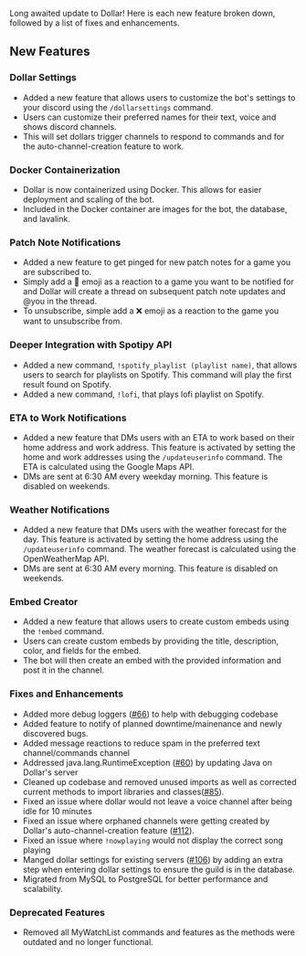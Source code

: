 Long awaited update to Dollar! Here is each new feature broken down, followed by a list of fixes and enhancements. 

## New Features

### Dollar Settings

- Added a new feature that allows users to customize the bot's settings to your discord using the `/dollarsettings` command.
- Users can customize their preferred names for their text, voice and shows discord channels.
- This will set dollars trigger channels to respond to commands and for the auto-channel-creation feature to work.

### Docker Containerization

- Dollar is now containerized using Docker. This allows for easier deployment and scaling of the bot.
- Included in the Docker container are images for the bot, the database, and lavalink.

### Patch Note Notifications

- Added a new feature to get pinged for new patch notes for a game you are subscribed to.
- Simply add a 🔔 emoji as a reaction to a game you want to be notified for and Dollar will create a thread on subsequent patch note updates and @you in the thread.
- To unsubscribe, simple add a ❌ emoji as a reaction to the game you want to unsubscribe from.

### Deeper Integration with Spotipy API

- Added a new command, `!spotify_playlist (playlist name)`, that allows users to search for playlists on Spotify. This command will play the first result found on Spotify.
- Added a new command, `!lofi`, that plays lofi playlist on Spotify.

### ETA to Work Notifications

- Added a new feature that DMs users with an ETA to work based on their home address and work address. This feature is activated by setting the home and work addresses using the `/updateuserinfo` command. The ETA is calculated using the Google Maps API.
- DMs are sent at 6:30 AM every weekday morning. This feature is disabled on weekends.

### Weather Notifications

- Added a new feature that DMs users with the weather forecast for the day. This feature is activated by setting the home address using the `/updateuserinfo` command. The weather forecast is calculated using the OpenWeatherMap API.
- DMs are sent at 6:30 AM every morning. This feature is disabled on weekends.

### Embed Creator

- Added a new feature that allows users to create custom embeds using the `!embed` command.
- Users can create custom embeds by providing the title, description, color, and fields for the embed.
- The bot will then create an embed with the provided information and post it in the channel.

### Fixes and Enhancements

- Added more debug loggers ([#66](https://github.com/aaronrai24/DollarDiscordBot/issues/66)) to help with debugging codebase
- Added feature to notify of planned downtime/mainenance and newly discovered bugs. 
- Added message reactions to reduce spam in the preferred text channel/commands channel
- Addressed java.lang.RuntimeException ([#60](https://github.com/aaronrai24/DollarDiscordBot/issues/60)) by updating Java on Dollar's server
- Cleaned up codebase and removed unused imports as well as corrected current methods to import libraries and classes([#85](https://github.com/aaronrai24/DollarDiscordBot/issues/85)).
- Fixed an issue where dollar would not leave a voice channel after being idle for 10 minutes
- Fixed an issue where orphaned channels were getting created by Dollar's auto-channel-creation feature ([#112](https://github.com/aaronrai24/DollarDiscordBot/issues/112)).
- Fixed an issue where `!nowplaying` would not display the correct song playing
- Manged dollar settings for existing servers ([#106](https://github.com/aaronrai24/DollarDiscordBot/issues/106)) by adding an extra step when entering dollar settings to ensure the guild is in the database.
- Migrated from MySQL to PostgreSQL for better performance and scalability.

### Deprecated Features

- Removed all MyWatchList commands and features as the methods were outdated and no longer functional.